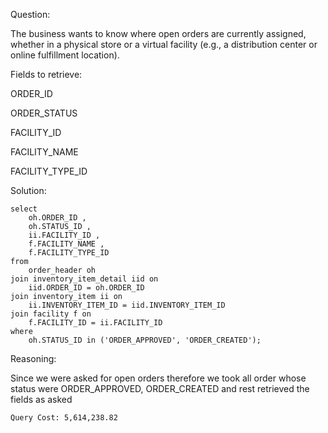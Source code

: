 Question:

The business wants to know where open orders are currently assigned, whether in a physical store or a virtual facility (e.g., a distribution center or online fulfillment location).

Fields to retrieve:

ORDER_ID

ORDER_STATUS

FACILITY_ID

FACILITY_NAME

FACILITY_TYPE_ID


Solution:
```
select
	oh.ORDER_ID ,
	oh.STATUS_ID ,
	ii.FACILITY_ID ,
	f.FACILITY_NAME ,
	f.FACILITY_TYPE_ID
from
	order_header oh
join inventory_item_detail iid on
	iid.ORDER_ID = oh.ORDER_ID
join inventory_item ii on
	ii.INVENTORY_ITEM_ID = iid.INVENTORY_ITEM_ID
join facility f on
	f.FACILITY_ID = ii.FACILITY_ID
where
	oh.STATUS_ID in ('ORDER_APPROVED', 'ORDER_CREATED');
```
Reasoning:

Since we were asked for open orders therefore we took all order whose status were ORDER_APPROVED, ORDER_CREATED and rest retrieved the fields as asked 

```
Query Cost: 5,614,238.82
```
